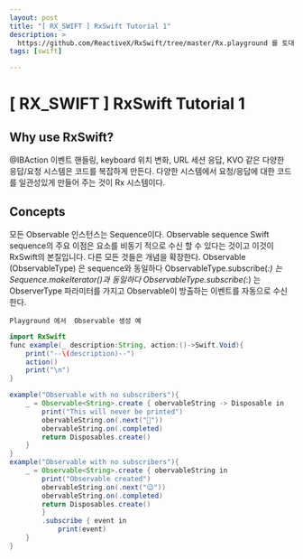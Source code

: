 ```yaml
---
layout: post
title: "[ RX_SWIFT ] RxSwift Tutorial 1"
description: >
  https://github.com/ReactiveX/RxSwift/tree/master/Rx.playground 를 토대로 RxSwift 익히기  
tags: [swift]

---
```

# [ RX_SWIFT ] RxSwift Tutorial 1

## Why use RxSwift?
@IBAction 이벤트 핸들링, keyboard 위치 변화, URL 세션 응답, KVO 같은 다양한 응답/요청 시스템은 코드를 복잡하게 만든다. 
다양한 시스템에서 요청/응답에 대한 코드를 일관성있게 만들어 주는 것이  Rx 시스템이다. 



## Concepts
모든 Observable 인스턴스는 Sequence이다. 
Observable sequence Swift sequence의 주요 이점은 요소를 비동기 적으로 수신 할 수 있다는 것이고 이것이 RxSwift의 본질입니다. 다른 모든 것들은 개념을 확장한다.
Observable (ObservableType) 은 sequence와 동일하다 
ObservableType.subscribe(_:) 는 Sequence.makeIterator()과 동일하다
ObservableType.subscribe(_:) 는 ObserverType 파라미터를 가지고 Observable이 방출하는 이벤트를 자동으로 수신한다. 


~~~
Playground 에서  Observable 생성 예
~~~
~~~java
import RxSwift
func example(_ description:String, action:()->Swift.Void){
    print("--\(description)--")
    action()
    print("\n")
}

example("Observable with no subscribers"){
    _ = Observable<String>.create { obervableString -> Disposable in 
        print("This will never be printed")
        obervableString.on(.next("😬"))
        obervableString.on(.completed)
        return Disposables.create()
    }
}
example("Observable with no subscribers"){
    _ = Observable<String>.create { obervableString in
        print("Observable created")
        obervableString.on(.next("😉"))
        obervableString.on(.completed)
        return Disposables.create()
        }
        .subscribe { event in
            print(event)
    }
}

~~~